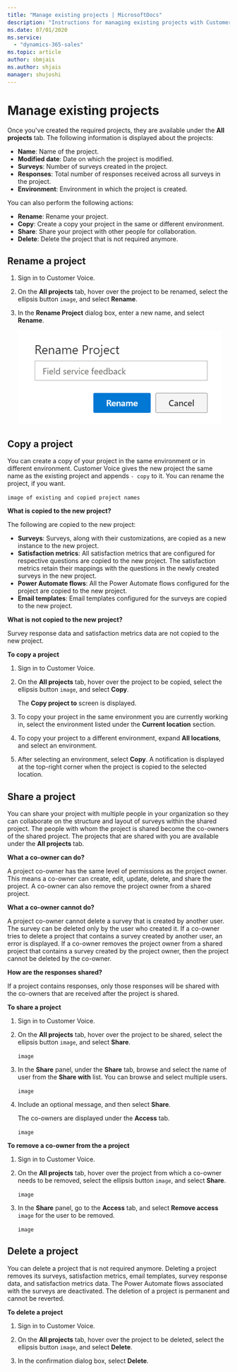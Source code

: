 ```yaml
---
title: "Manage existing projects | MicrosoftDocs"
description: "Instructions for managing existing projects with Customer Voice"
ms.date: 07/01/2020
ms.service:
  - "dynamics-365-sales"
ms.topic: article
author: sbmjais
ms.author: shjais
manager: shujoshi
---
```


# Manage existing projects

Once you've created the required projects, they are available under the **All projects** tab. The following information is displayed about the projects:

- **Name**: Name of the project.
- **Modified date**: Date on which the project is modified.
- **Surveys**: Number of surveys created in the project.
- **Responses**: Total number of responses received across all surveys in the project.
- **Environment**: Environment in which the project is created.

You can also perform the following actions:

- **Rename**: Rename your project.
- **Copy**: Create a copy your project in the same or different environment.
- **Share**: Share your project with other people for collaboration.
- **Delete**: Delete the project that is not required anymore.

## Rename a project

1. Sign in to Customer Voice.

2. On the **All projects** tab, hover over the project to be renamed, select the ellipsis button `image`, and select **Rename**.

3. In the **Rename Project** dialog box, enter a new name, and select **Rename**.

    ![Rename a project](media/rename-project.png "Rename a project")

## Copy a project

You can create a copy of your project in the same environment or in different environment. Customer Voice gives the new project the same name as the existing project and appends `- copy` to it. You can rename the project, if you want.

`image of existing and copied project names`

**What is copied to the new project?**

The following are copied to the new project:

- **Surveys**: Surveys, along with their customizations, are copied as a new instance to the new project. 
- **Satisfaction metrics**: All satisfaction metrics that are configured for respective questions are copied to the new project. The satisfaction metrics retain their mappings with the questions in the newly created surveys in the new project. 
- **Power Automate flows**: All the Power Automate flows configured for the project are copied to the new project.
- **Email templates**: Email templates configured for the surveys are copied to the new project.

**What is not copied to the new project?**

Survey response data and satisfaction metrics data are not copied to the new project. 

**To copy a project**

1. Sign in to Customer Voice.

2. On the **All projects** tab, hover over the project to be copied, select the ellipsis button `image`, and select **Copy**.

    The **Copy project to** screen is displayed.

3. To copy your project in the same environment you are currently working in, select the environment listed under the **Current location** section.

4. To copy your project to a different environment, expand **All locations**, and select an environment.

5. After selecting an environment, select **Copy**. A notification is displayed at the top-right corner when the project is copied to the selected location.

## Share a project

You can share your project with multiple people in your organization so they can collaborate on the structure and layout of  surveys within the shared project. The people with whom the project is shared become the co-owners of the shared project. The projects that are shared with you are available under the **All projects** tab. 

**What a co-owner can do?**

A project co-owner has the same level of permissions as the project owner. This means a co-owner can create, edit, update, delete, and share the project. A co-owner can also remove the project owner from a shared project.

**What a co-owner cannot do?**

A project co-owner cannot delete a survey that is created by another user. The survey can be deleted only by the user who created it. If a co-owner tries to delete a project that contains a survey created by another user, an error is displayed. If a co-owner removes the project owner from a shared project that contains a survey created by the project owner, then the project cannot be deleted by the co-owner.

**How are the responses shared?**

If a project contains responses, only those responses will be shared with the co-owners that are received after the project is shared.

**To share a project**

1. Sign in to Customer Voice.

2. On the **All projects** tab, hover over the project to be shared, select the ellipsis button `image`, and select **Share**.

    `image`

3. In the **Share** panel, under the **Share** tab, browse and select the name of user from the **Share with** list. You can browse and select multiple users.

    `image`

4. Include an optional message, and then select **Share**.

    The co-owners are displayed under the **Access** tab.

    `image`

**To remove a co-owner from the a project**

1. Sign in to Customer Voice.

2. On the **All projects** tab, hover over the project from which a co-owner needs to be removed, select the ellipsis button `image`, and select **Share**.

    `image`

3. In the **Share** panel, go to the **Access** tab, and select **Remove access** `image` for the user to be removed.

    `image`

## Delete a project

You can delete a project that is not required anymore. Deleting a project removes its surveys, satisfaction metrics, email templates, survey response data, and satisfaction metrics data. The Power Automate flows associated with the surveys are deactivated. The deletion of a project is permanent and cannot be reverted.

**To delete a project**

1. Sign in to Customer Voice.

2. On the **All projects** tab, hover over the project to be deleted, select the ellipsis button `image`, and select **Delete**.

3. In the confirmation dialog box, select **Delete**.